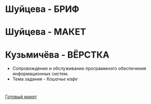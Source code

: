 # Шуйцева - БРИФ
# Шуйцева - МАКЕТ
# Кузьмичёва - ВЁРСТКА
- Сопровождение и обслуживание программного обеспечения информационных систем.
- Тема задания - *Кошачье кафе*
#
[Готовый макет](https://www.figma.com/file/5oWGnI7vnqfz1xEmytUT1a/neko?node-id=0%3A1)
